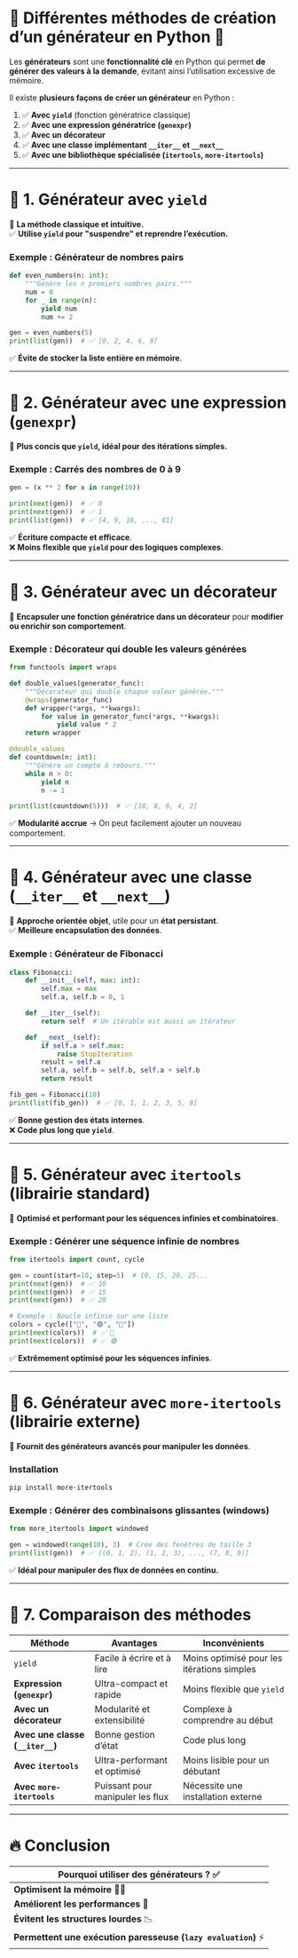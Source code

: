 # **📌 Différentes méthodes de création d’un générateur en Python 🚀**
Les **générateurs** sont une **fonctionnalité clé** en Python qui permet **de générer des valeurs à la demande**, évitant ainsi l’utilisation excessive de mémoire.

Il existe **plusieurs façons de créer un générateur** en Python :
1. ✅ **Avec `yield`** (fonction génératrice classique)
2. ✅ **Avec une expression génératrice (`genexpr`)**
3. ✅ **Avec un décorateur**
4. ✅ **Avec une classe implémentant `__iter__` et `__next__`**
5. ✅ **Avec une bibliothèque spécialisée (`itertools`, `more-itertools`)**

---

# **🔹 1. Générateur avec `yield`**
📌 **La méthode classique et intuitive.**  
✅ **Utilise `yield` pour "suspendre" et reprendre l’exécution.**  

### **Exemple : Générateur de nombres pairs**
```python
def even_numbers(n: int):
    """Génère les n premiers nombres pairs."""
    num = 0
    for _ in range(n):
        yield num
        num += 2

gen = even_numbers(5)
print(list(gen))  # ✅ [0, 2, 4, 6, 8]
```
✅ **Évite de stocker la liste entière en mémoire**.  

---

# **🔹 2. Générateur avec une expression (`genexpr`)**
📌 **Plus concis que `yield`, idéal pour des itérations simples.**  

### **Exemple : Carrés des nombres de 0 à 9**
```python
gen = (x ** 2 for x in range(10))

print(next(gen))  # ✅ 0
print(next(gen))  # ✅ 1
print(list(gen))  # ✅ [4, 9, 16, ..., 81]
```
✅ **Écriture compacte et efficace**.  
❌ **Moins flexible que `yield` pour des logiques complexes**.

---

# **🔹 3. Générateur avec un décorateur**
📌 **Encapsuler une fonction génératrice dans un décorateur** pour **modifier ou enrichir son comportement**.

### **Exemple : Décorateur qui double les valeurs générées**
```python
from functools import wraps

def double_values(generator_func):
    """Décorateur qui double chaque valeur générée."""
    @wraps(generator_func)
    def wrapper(*args, **kwargs):
        for value in generator_func(*args, **kwargs):
            yield value * 2
    return wrapper

@double_values
def countdown(n: int):
    """Génère un compte à rebours."""
    while n > 0:
        yield n
        n -= 1

print(list(countdown(5)))  # ✅ [10, 8, 6, 4, 2]
```
✅ **Modularité accrue** → On peut facilement ajouter un nouveau comportement.  

---

# **🔹 4. Générateur avec une classe (`__iter__` et `__next__`)**
📌 **Approche orientée objet**, utile pour un **état persistant**.  
✅ **Meilleure encapsulation des données**.

### **Exemple : Générateur de Fibonacci**
```python
class Fibonacci:
    def __init__(self, max: int):
        self.max = max
        self.a, self.b = 0, 1

    def __iter__(self):
        return self  # Un itérable est aussi un itérateur

    def __next__(self):
        if self.a > self.max:
            raise StopIteration
        result = self.a
        self.a, self.b = self.b, self.a + self.b
        return result

fib_gen = Fibonacci(10)
print(list(fib_gen))  # ✅ [0, 1, 1, 2, 3, 5, 8]
```
✅ **Bonne gestion des états internes**.  
❌ **Code plus long que `yield`**.  

---

# **🔹 5. Générateur avec `itertools` (librairie standard)**
📌 **Optimisé et performant pour les séquences infinies et combinatoires**.  

### **Exemple : Générer une séquence infinie de nombres**
```python
from itertools import count, cycle

gen = count(start=10, step=5)  # 10, 15, 20, 25...
print(next(gen))  # ✅ 10
print(next(gen))  # ✅ 15
print(next(gen))  # ✅ 20

# Exemple : Boucle infinie sur une liste
colors = cycle(["🔴", "🟢", "🔵"])
print(next(colors))  # ✅ 🔴
print(next(colors))  # ✅ 🟢
```
✅ **Extrêmement optimisé pour les séquences infinies**.  

---

# **🔹 6. Générateur avec `more-itertools` (librairie externe)**
📌 **Fournit des générateurs avancés pour manipuler les données**.

### **Installation**
```bash
pip install more-itertools
```

### **Exemple : Générer des combinaisons glissantes (windows)**
```python
from more_itertools import windowed

gen = windowed(range(10), 3)  # Crée des fenêtres de taille 3
print(list(gen))  # ✅ [(0, 1, 2), (1, 2, 3), ..., (7, 8, 9)]
```
✅ **Idéal pour manipuler des flux de données en continu.**  

---

# **🔹 7. Comparaison des méthodes**
| **Méthode** | **Avantages** | **Inconvénients** |
|------------|--------------|----------------|
| `yield` | Facile à écrire et à lire | Moins optimisé pour les itérations simples |
| **Expression (`genexpr`)** | Ultra-compact et rapide | Moins flexible que `yield` |
| **Avec un décorateur** | Modularité et extensibilité | Complexe à comprendre au début |
| **Avec une classe (`__iter__`)** | Bonne gestion d’état | Code plus long |
| **Avec `itertools`** | Ultra-performant et optimisé | Moins lisible pour un débutant |
| **Avec `more-itertools`** | Puissant pour manipuler les flux | Nécessite une installation externe |

---

# **🔥 Conclusion**
| **Pourquoi utiliser des générateurs ?** ✅ |
|-------------------------------------------|
| **Optimisent la mémoire** 🏋️‍♂️ |
| **Améliorent les performances** 🚀 |
| **Évitent les structures lourdes** 📉 |
| **Permettent une exécution paresseuse (`lazy evaluation`)** ⚡ |